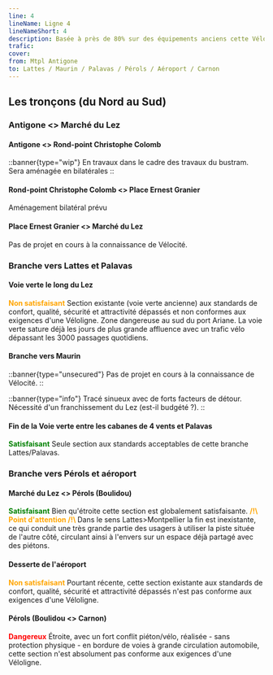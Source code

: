 ```yaml
---
line: 4
lineName: Ligne 4
lineNameShort: 4
description: Basée à près de 80% sur des équipements anciens cette Véloligne à 4 branches desservira Lattes, Palavas, Pérols, Carnon et l'aéroport
trafic: 
cover: 
from: Mtpl Antigone
to: Lattes / Maurin / Palavas / Pérols / Aéroport / Carnon
---
```


## Les tronçons (du Nord au Sud)

### Antigone <> Marché du Lez

#### Antigone <> Rond-point Christophe Colomb

::banner{type="wip"}
En travaux dans le cadre des travaux du bustram. Sera aménagée en bilatérales
::

#### Rond-point Christophe Colomb <> Place Ernest Granier

Aménagement bilatéral prévu

#### Place Ernest Granier <> Marché du Lez

Pas de projet en cours à la connaissance de Vélocité.

### Branche vers Lattes et Palavas

#### Voie verte le long du Lez

<span style="color:orange;font-weight:bold;">Non satisfaisant</span> Section existante (voie verte ancienne) aux standards de confort, qualité, sécurité et attractivité dépassés et non conformes aux exigences d'une Véloligne.
Zone dangereuse au sud du port Ariane. La voie verte sature déjà les jours de plus grande affluence avec un trafic vélo dépassant les 3000 passages quotidiens.

#### Branche vers Maurin

::banner{type="unsecured"}
Pas de projet en cours à la connaissance de Vélocité.
::

::banner{type="info"}
Tracé sinueux avec de forts facteurs de détour. Nécessité d'un franchissement du Lez (est-il budgété ?).
::

#### Fin de la Voie verte entre les cabanes de 4 vents et Palavas

<span style="color:green;font-weight:bold;">Satisfaisant</span> Seule section aux standards acceptables de cette branche Lattes/Palavas.

### Branche vers Pérols et aéroport

#### Marché du Lez <> Pérols (Boulidou)

<span style="color:green;font-weight:bold;">Satisfaisant</span> Bien qu'étroite cette section est globalement satisfaisante.
<span style="color:orange;font-weight:bold;">/!\ Point d'attention /!\ </span>Dans le sens Lattes>Montpellier la fin est inexistante, ce qui conduit une très grande partie des usagers à utiliser la piste située de l'autre côté, circulant ainsi à l'envers sur un espace déjà partagé avec des piétons.

#### Desserte de l'aéroport

<span style="color:orange;font-weight:bold;">Non satisfaisant</span> Pourtant récente, cette section existante aux standards de confort, qualité, sécurité et attractivité dépassés n'est pas conforme aux exigences d'une Véloligne.

#### Pérols (Boulidou <> Carnon)

<span style="color:red;font-weight:bold;">Dangereux</span> Étroite, avec un fort conflit piéton/vélo, réalisée - sans protection physique - en bordure de voies à grande circulation automobile, cette section n'est absolument pas conforme aux exigences d'une Véloligne.